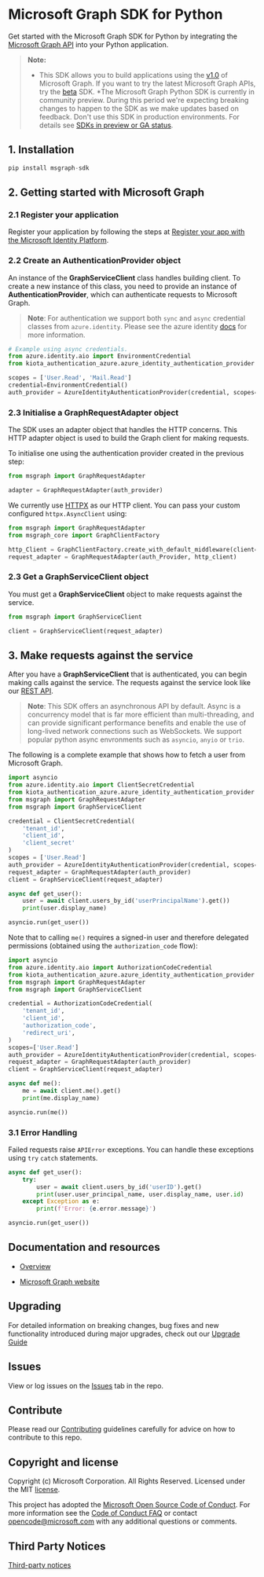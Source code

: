 # Microsoft Graph SDK for Python

Get started with the Microsoft Graph SDK for Python by integrating the [Microsoft Graph API](https://docs.microsoft.com/graph/overview) into your Python application.

> **Note:** 
> * This SDK allows you to build applications using the [v1.0](https://docs.microsoft.com/graph/use-the-api#version) of Microsoft Graph. If you want to try the latest Microsoft Graph APIs, try the [beta](https://github.com/microsoftgraph/msgraph-beta-sdk-python) SDK.
> *The Microsoft Graph Python SDK is currently in community preview. During this period we're expecting breaking changes to happen to the SDK as we make updates based on feedback. Don't use this SDK in production environments. For details see [SDKs in preview or GA status](https://learn.microsoft.com/en-us/graph/sdks/sdks-overview#sdks-in-preview-or-ga-status).

## 1. Installation

```py
pip install msgraph-sdk
```

## 2. Getting started with Microsoft Graph

### 2.1 Register your application

Register your application by following the steps at [Register your app with the Microsoft Identity Platform](https://docs.microsoft.com/graph/auth-register-app-v2).

### 2.2 Create an AuthenticationProvider object

An instance of the **GraphServiceClient** class handles building client. To create a new instance of this class, you need to provide an instance of **AuthenticationProvider**, which can authenticate requests to Microsoft Graph.

> **Note**: For authentication we support both `sync` and `async` credential classes from `azure.identity`. Please see the azure identity [docs](https://learn.microsoft.com/en-us/python/api/azure-identity/azure.identity?view=azure-python) for more information.

```py
# Example using async credentials.
from azure.identity.aio import EnvironmentCredential
from kiota_authentication_azure.azure_identity_authentication_provider import AzureIdentityAuthenticationProvider

scopes = ['User.Read', 'Mail.Read']
credential=EnvironmentCredential()
auth_provider = AzureIdentityAuthenticationProvider(credential, scopes=scopes)
```

### 2.3 Initialise a GraphRequestAdapter object

The SDK uses an adapter object that handles the HTTP concerns. This HTTP adapter object is used to build the Graph client for making requests.

To initialise one using the authentication provider created in the previous step:

```py
from msgraph import GraphRequestAdapter

adapter = GraphRequestAdapter(auth_provider)
```

We currently use [HTTPX](https://www.python-httpx.org/) as our HTTP client. You can pass your custom configured `httpx.AsyncClient` using:

```py
from msgraph import GraphRequestAdapter
from msgraph_core import GraphClientFactory

http_Client = GraphClientFactory.create_with_default_middleware(client=httpx.AsyncClient())
request_adapter = GraphRequestAdapter(auth_Provider, http_client)
```

### 2.3 Get a GraphServiceClient object

You must get a **GraphServiceClient** object to make requests against the service.

```py
from msgraph import GraphServiceClient

client = GraphServiceClient(request_adapter)
```

## 3. Make requests against the service

After you have a **GraphServiceClient** that is authenticated, you can begin making calls against the service. The requests against the service look like our [REST API](https://docs.microsoft.com/graph/api/overview?view=graph-rest-1.0).

> **Note**: This SDK offers an asynchronous API by default. Async is a concurrency model that is far more efficient than multi-threading, and can provide significant performance benefits and enable the use of long-lived network connections such as WebSockets. We support popular python async envronments such as `asyncio`, `anyio` or `trio`.

The following is a complete example that shows how to fetch a user from Microsoft Graph.

```py
import asyncio
from azure.identity.aio import ClientSecretCredential
from kiota_authentication_azure.azure_identity_authentication_provider import AzureIdentityAuthenticationProvider
from msgraph import GraphRequestAdapter
from msgraph import GraphServiceClient

credential = ClientSecretCredential(
    'tenant_id',
    'client_id',
    'client_secret'
)
scopes = ['User.Read']
auth_provider = AzureIdentityAuthenticationProvider(credential, scopes=scopes)
request_adapter = GraphRequestAdapter(auth_provider)
client = GraphServiceClient(request_adapter)

async def get_user():
    user = await client.users_by_id('userPrincipalName').get())
    print(user.display_name)

asyncio.run(get_user())
```

Note that to calling `me()` requires a signed-in user and therefore delegated permissions (obtained using the `authorization_code` flow):

```py
import asyncio
from azure.identity.aio import AuthorizationCodeCredential
from kiota_authentication_azure.azure_identity_authentication_provider import AzureIdentityAuthenticationProvider
from msgraph import GraphRequestAdapter
from msgraph import GraphServiceClient

credential = AuthorizationCodeCredential(
    'tenant_id',
    'client_id',
    'authorization_code',
    'redirect_uri',
)
scopes=['User.Read']
auth_provider = AzureIdentityAuthenticationProvider(credential, scopes=scopes)
request_adapter = GraphRequestAdapter(auth_provider)
client = GraphServiceClient(request_adapter)

async def me():
    me = await client.me().get()
    print(me.display_name)

asyncio.run(me())
```

### 3.1 Error Handling

Failed requests raise `APIError` exceptions. You can handle these exceptions using `try` `catch` statements.
```py
async def get_user():
    try:
        user = await client.users_by_id('userID').get()
        print(user.user_principal_name, user.display_name, user.id)
    except Exception as e:
        print(f'Error: {e.error.message}')

asyncio.run(get_user())
```


## Documentation and resources

* [Overview](https://docs.microsoft.com/graph/overview)

* [Microsoft Graph website](https://aka.ms/graph)

## Upgrading

For detailed information on breaking changes, bug fixes and new functionality introduced during major upgrades, check out our [Upgrade Guide](UPGRADING.md)


## Issues

View or log issues on the [Issues](https://github.com/microsoftgraph/msgraph-sdk-python/issues) tab in the repo.

## Contribute

Please read our [Contributing](CONTRIBUTING.md) guidelines carefully for advice on how to contribute to this repo.

## Copyright and license

Copyright (c) Microsoft Corporation. All Rights Reserved. Licensed under the MIT [license](LICENSE).

This project has adopted the [Microsoft Open Source Code of Conduct](https://opensource.microsoft.com/codeofconduct/). For more information see the [Code of Conduct FAQ](https://opensource.microsoft.com/codeofconduct/faq/) or contact [opencode@microsoft.com](mailto:opencode@microsoft.com) with any additional questions or comments.

## Third Party Notices
[Third-party notices](THIRD%20PARTY%20NOTICES)
